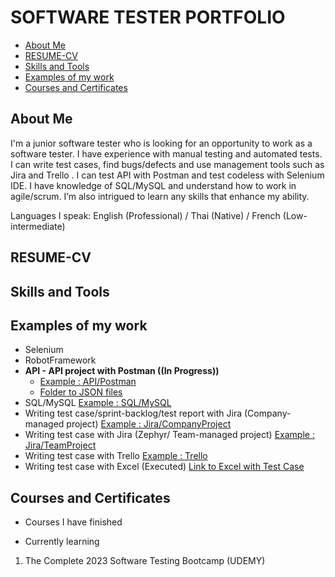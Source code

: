 # SOFTWARE TESTER PORTFOLIO
- [About Me](#about-me)
- [RESUME-CV](#RESUME-CV)
- [Skills and Tools ](#skills-and-tools)
- [Examples of my work](#examples-of-my-work)
- [Courses and Certificates](#Courses-and-Certificates)

## About Me
I'm a junior software tester who is looking for an opportunity to work as a software tester. I have experience with manual testing and automated tests. I can write test cases, find bugs/defects and use management tools such as Jira and Trello . I can test API with Postman and test codeless with Selenium IDE. I have knowledge of SQL/MySQL and understand how to work in agile/scrum. I’m also intrigued to learn any skills that enhance my ability.


Languages I speak: English (Professional) / Thai (Native) / French (Low-intermediate)

## RESUME-CV

## Skills and Tools

## Examples of my work
-  Selenium
-  RobotFramework
- **API - API project with Postman ((In Progress))**
  - [Example : API/Postman](https://github.com/jijdp/portfolio-details/blob/main/API/PostmanExample.md)
  - [Folder to JSON files](https://github.com/jijdp/portfolio-details/tree/main/API) 
-  SQL/MySQL [Example : SQL/MySQL](https://github.com/jijdp/portfolio-details/blob/main/sql1.md)
-  Writing test case/sprint-backlog/test report with Jira (Company-managed project) [Example : Jira/CompanyProject](https://github.com/jijdp/portfolio-details/blob/main/JiraCompany.md)
-  Writing test case with Jira (Zephyr/ Team-managed project) [Example : Jira/TeamProject](https://github.com/jijdp/portfolio-details/blob/main/JiraTeam.md)
-  Writing test case with Trello [Example : Trello](https://github.com/jijdp/portfolio-details/blob/main/Trello.md)
-  Writing test case with Excel (Executed)
 [Link to Excel with Test Case ](https://1drv.ms/x/s!AgT1PaqGeGECgjT0N09vMdqe0hK6?e=3ffwST)
 
## Courses and Certificates

- Courses I have finished

- Currently learning
1) The Complete 2023 Software Testing Bootcamp (UDEMY)
